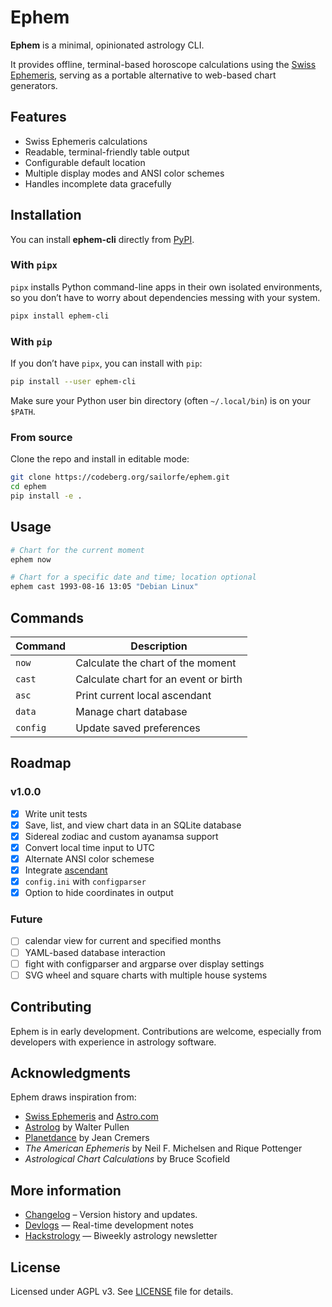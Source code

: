 # Ephem

**Ephem** is a minimal, opinionated astrology CLI.

It provides offline, terminal-based horoscope calculations using the [Swiss Ephemeris](https://www.astro.com/swisseph/swephinfo_e.htm), serving as a portable alternative to web-based chart generators.

## Features
- Swiss Ephemeris calculations
- Readable, terminal-friendly table output
- Configurable default location
- Multiple display modes and ANSI color schemes
- Handles incomplete data gracefully

## Installation

You can install **ephem-cli** directly from [PyPI](https://pypi.org/project/ephem-cli).

### With `pipx`

`pipx` installs Python command-line apps in their own isolated environments, so you don’t have to worry about dependencies messing with your system.

```sh
pipx install ephem-cli
```

### With `pip`

If you don’t have `pipx`, you can install with `pip`:

```sh
pip install --user ephem-cli
```

Make sure your Python user bin directory (often `~/.local/bin`) is on your `$PATH`.

### From source

Clone the repo and install in editable mode:

```sh
git clone https://codeberg.org/sailorfe/ephem.git
cd ephem
pip install -e .
```

## Usage

```sh
# Chart for the current moment
ephem now

# Chart for a specific date and time; location optional
ephem cast 1993-08-16 13:05 "Debian Linux"
```

## Commands

| Command   | Description                           |
| ----------| ------------------------------------- |
| `now`     | Calculate the chart of the moment     |
| `cast`    | Calculate chart for an event or birth |
| `asc`     | Print current local ascendant         |
| `data`    | Manage chart database                 |
| `config`  | Update saved preferences              |

## Roadmap

### v1.0.0
- [x] Write unit tests
- [x] Save, list, and view chart data in an SQLite database
- [x] Sidereal zodiac and custom ayanamsa support
- [x] Convert local time input to UTC
- [x] Alternate ANSI color schemese
- [x] Integrate [ascendant](https://codeberg.org/sailorfe/ascendant)
- [x] `config.ini` with `configparser`
- [x] Option to hide coordinates in output

### Future

- [ ] calendar view for current and specified months
- [ ] YAML-based database interaction
- [ ] fight with configparser and argparse over display settings
- [ ] SVG wheel and square charts with multiple house systems

## Contributing

Ephem is in early development. Contributions are welcome, especially from developers with experience in astrology software.

## Acknowledgments

Ephem draws inspiration from:

- [Swiss Ephemeris](https://www.astro.com/swisseph/swephinfo_e.htm) and [Astro.com](https://www.astro.com/horoscope)
- [Astrolog](https://astrolog.org/astrolog.html) by Walter Pullen
- [Planetdance](http://www.jcremers.com/Home.html) by Jean Cremers
- *The American Ephemeris* by Neil F. Michelsen and Rique Pottenger
- *Astrological Chart Calculations* by Bruce Scofield

## More information

- [Changelog](./CHANGELOG.md) – Version history and updates.
- [Devlogs](https://sailorfe.codeberg.page) — Real-time development notes
- [Hackstrology](https://buttondown.com/hackstrology) — Biweekly astrology newsletter

## License

Licensed under AGPL v3. See [LICENSE](./LICENSE) file for details.

